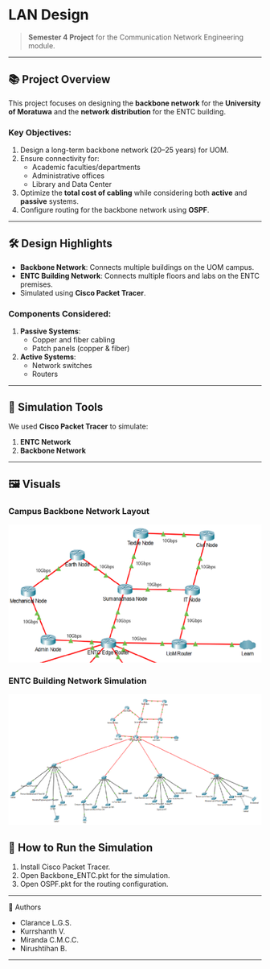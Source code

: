 # LAN Design 

> **Semester 4 Project** for the Communication Network Engineering module.

---

## 📚 **Project Overview**  
This project focuses on designing the **backbone network** for the **University of Moratuwa** and the **network distribution** for the ENTC building.  

### **Key Objectives**:
1. Design a long-term backbone network (20–25 years) for UOM.
2. Ensure connectivity for:
   - Academic faculties/departments
   - Administrative offices
   - Library and Data Center 
3. Optimize the **total cost of cabling** while considering both **active** and **passive** systems.
4. Configure routing for the backbone network using **OSPF**.

---

## 🛠️ **Design Highlights**
- **Backbone Network**: Connects multiple buildings on the UOM campus.  
- **ENTC Building Network**: Connects multiple floors and labs on the ENTC premises.
- Simulated using **Cisco Packet Tracer**.

### **Components Considered**:
1. **Passive Systems**:
   - Copper and fiber cabling
   - Patch panels (copper & fiber)  
2. **Active Systems**:
   - Network switches
   - Routers  

---

## 🔧 **Simulation Tools**
We used **Cisco Packet Tracer** to simulate:
1. **ENTC Network**
2. **Backbone Network**

---

## 🖼️ **Visuals**
### **Campus Backbone Network Layout**  
![Backbone Network Layout](Images/Backbone_Network.png)
### **ENTC Building Network Simulation**  
![ENTC Network Diagram](Images/ENTC_Network.png)  

## 🚀 **How to Run the Simulation**
1. Install Cisco Packet Tracer.
2. Open Backbone_ENTC.pkt for the simulation.
3. Open OSPF.pkt for the routing configuration.

---

📜 Authors
- Clarance L.G.S.
- Kurrshanth V.
- Miranda C.M.C.C.
- Nirushtihan B.

---







